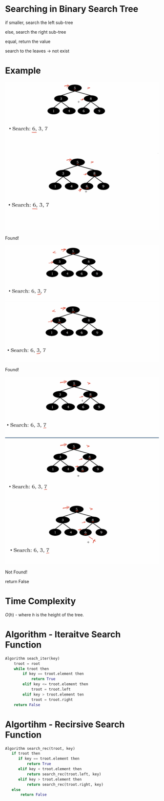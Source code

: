 # Searching in Binary Search Tree

if smaller, search the left sub-tree

else, search the right sub-tree

equal, return the value

search to the leaves -> not exist

# Example

<img src='../assets/180_1.png'></img>
<img src='../assets/180_2.png'></img>

Found!

<img src='../assets/180_3.png'></img>
<img src='../assets/180_4.png'></img>

Found!

<img src='../assets/180_5.png'></img>
<img src='../assets/180_6.png'></img>
<img src='../assets/180_7.png'></img>

Not Found!

return False

# Time Complexity

$O(h)$ - where $h$ is the height of the tree.

# Algorithm - Iteraitve Search Function

``` Python
Algorithm seach_iter(key)
    troot = root
    while troot then
        if key == troot.element then
            return True
        elif key <= troot.element then
            troot = troot.left
        elif key > troot.element ten
            troot = troot.right
    return False
```

# Algortihm - Recirsive Search Function

``` Python
Algorithm search_rec(troot, key)
   if troot then
      if key == troot.element then
          return True
      elif key < troot.element then
          return search_rec(troot.left, key)
      elif key > troot.element then
          return search_rec(troot.right, key) 
   else
       return False
```
